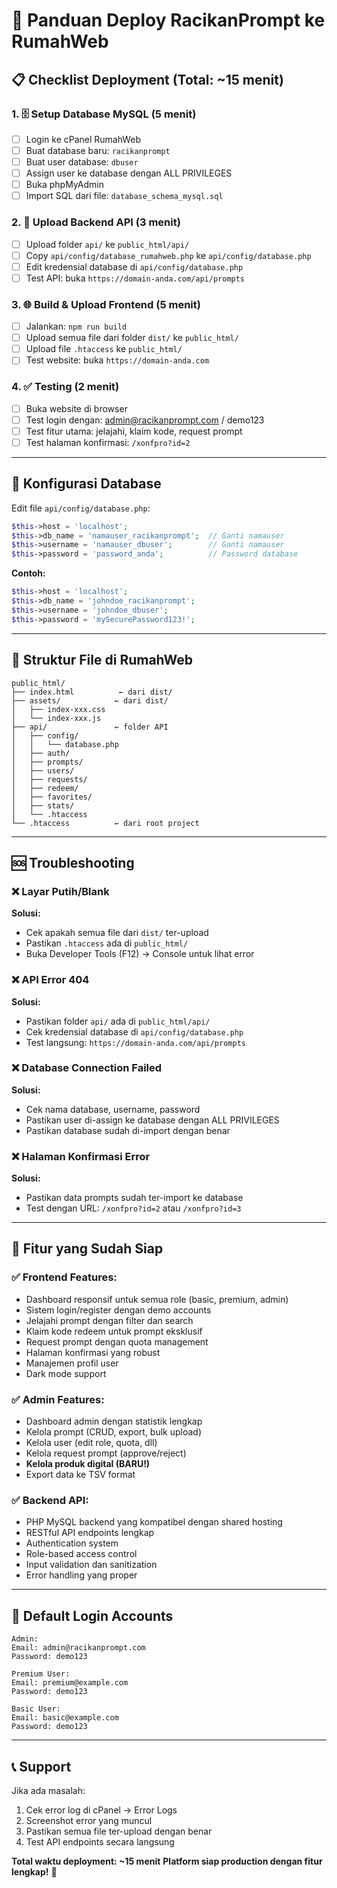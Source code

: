 # 🚀 Panduan Deploy RacikanPrompt ke RumahWeb

## 📋 Checklist Deployment (Total: ~15 menit)

### 1. 🗄️ Setup Database MySQL (5 menit)
- [ ] Login ke cPanel RumahWeb
- [ ] Buat database baru: `racikanprompt`
- [ ] Buat user database: `dbuser`
- [ ] Assign user ke database dengan ALL PRIVILEGES
- [ ] Buka phpMyAdmin
- [ ] Import SQL dari file: `database_schema_mysql.sql`

### 2. 📁 Upload Backend API (3 menit)
- [ ] Upload folder `api/` ke `public_html/api/`
- [ ] Copy `api/config/database_rumahweb.php` ke `api/config/database.php`
- [ ] Edit kredensial database di `api/config/database.php`
- [ ] Test API: buka `https://domain-anda.com/api/prompts`

### 3. 🌐 Build & Upload Frontend (5 menit)
- [ ] Jalankan: `npm run build`
- [ ] Upload semua file dari folder `dist/` ke `public_html/`
- [ ] Upload file `.htaccess` ke `public_html/`
- [ ] Test website: buka `https://domain-anda.com`

### 4. ✅ Testing (2 menit)
- [ ] Buka website di browser
- [ ] Test login dengan: admin@racikanprompt.com / demo123
- [ ] Test fitur utama: jelajahi, klaim kode, request prompt
- [ ] Test halaman konfirmasi: `/xonfpro?id=2`

---

## 🔧 Konfigurasi Database

Edit file `api/config/database.php`:

```php
$this->host = 'localhost';
$this->db_name = 'namauser_racikanprompt';  // Ganti namauser
$this->username = 'namauser_dbuser';        // Ganti namauser  
$this->password = 'password_anda';          // Password database
```

**Contoh:**
```php
$this->host = 'localhost';
$this->db_name = 'johndoe_racikanprompt';
$this->username = 'johndoe_dbuser';
$this->password = 'mySecurePassword123!';
```

---

## 📁 Struktur File di RumahWeb

```
public_html/
├── index.html          ← dari dist/
├── assets/            ← dari dist/
│   ├── index-xxx.css
│   └── index-xxx.js
├── api/               ← folder API
│   ├── config/
│   │   └── database.php
│   ├── auth/
│   ├── prompts/
│   ├── users/
│   ├── requests/
│   ├── redeem/
│   ├── favorites/
│   ├── stats/
│   └── .htaccess
└── .htaccess          ← dari root project
```

---

## 🆘 Troubleshooting

### ❌ Layar Putih/Blank
**Solusi:**
- Cek apakah semua file dari `dist/` ter-upload
- Pastikan `.htaccess` ada di `public_html/`
- Buka Developer Tools (F12) → Console untuk lihat error

### ❌ API Error 404
**Solusi:**
- Pastikan folder `api/` ada di `public_html/api/`
- Cek kredensial database di `api/config/database.php`
- Test langsung: `https://domain-anda.com/api/prompts`

### ❌ Database Connection Failed
**Solusi:**
- Cek nama database, username, password
- Pastikan user di-assign ke database dengan ALL PRIVILEGES
- Pastikan database sudah di-import dengan benar

### ❌ Halaman Konfirmasi Error
**Solusi:**
- Pastikan data prompts sudah ter-import ke database
- Test dengan URL: `/xonfpro?id=2` atau `/xonfpro?id=3`

---

## 🎯 Fitur yang Sudah Siap

### ✅ **Frontend Features:**
- Dashboard responsif untuk semua role (basic, premium, admin)
- Sistem login/register dengan demo accounts
- Jelajahi prompt dengan filter dan search
- Klaim kode redeem untuk prompt eksklusif
- Request prompt dengan quota management
- Halaman konfirmasi yang robust
- Manajemen profil user
- Dark mode support

### ✅ **Admin Features:**
- Dashboard admin dengan statistik lengkap
- Kelola prompt (CRUD, export, bulk upload)
- Kelola user (edit role, quota, dll)
- Kelola request prompt (approve/reject)
- **Kelola produk digital (BARU!)**
- Export data ke TSV format

### ✅ **Backend API:**
- PHP MySQL backend yang kompatibel dengan shared hosting
- RESTful API endpoints lengkap
- Authentication system
- Role-based access control
- Input validation dan sanitization
- Error handling yang proper

---

## 🔐 Default Login Accounts

```
Admin:
Email: admin@racikanprompt.com
Password: demo123

Premium User:
Email: premium@example.com  
Password: demo123

Basic User:
Email: basic@example.com
Password: demo123
```

---

## 📞 Support

Jika ada masalah:
1. Cek error log di cPanel → Error Logs
2. Screenshot error yang muncul
3. Pastikan semua file ter-upload dengan benar
4. Test API endpoints secara langsung

**Total waktu deployment: ~15 menit**
**Platform siap production dengan fitur lengkap!** 🚀